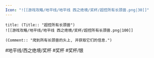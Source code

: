 ```yaml
---
Icon: "![[游戏攻略/地平线/地平线 西之绝境/奖杯/超控所有长颈兽.png|30]]"
---
```

```ad-common-silver-trophy
title: (Title:: "超控所有长颈兽")
![[游戏攻略/地平线/地平线 西之绝境/奖杯/超控所有长颈兽.png|100]]

(Comment:: "爬到所有长颈兽的头上, 并获取它们的信息.")
```

#地平线/西之绝境/奖杯 #奖杯 #奖杯/银
